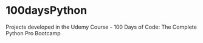 # 100daysPython
Projects developed in the Udemy Course - 100 Days of Code: The Complete Python Pro Bootcamp
